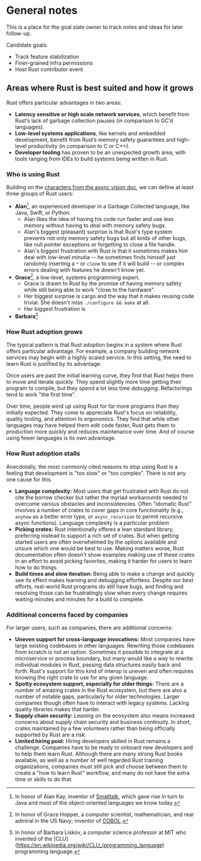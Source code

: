 # General notes

This is a place for the goal slate owner to track notes and ideas for later follow-up.

Candidate goals:

* Track feature stabilization
* Finer-grained infra permissions
* Host Rust contributor event

## Areas where Rust is best suited and how it grows

Rust offers particular advantages in two areas:

* **Latency sensitive or high scale network services**, which benefit from Rust’s lack of garbage collection pauses (in comparison to GC’d languages).
* **Low-level systems applications**, like kernels and embedded development, benefit from Rust’s memory safety guarantees and high-level productivity (in comparison to C or C++).
* **Developer tooling** has proven to be an unexpected growth area, with tools ranging from IDEs to build systems being written in Rust.

### Who is using Rust

Building on the [characters from the async vision doc](https://rust-lang.github.io/wg-async/vision/characters.html), we can define at least three groups of Rust users:

* **Alan**[^kay], an experienced developer in a Garbage Collected language, like Java, Swift, or Python.
    * Alan likes the idea of having his code run faster and use less memory without having to deal with memory safety bugs.
    * Alan's biggest (pleasant) surprise is that Rust's type system prevents not only memory safety bugs but all kinds of other bugs, like null pointer exceptions or forgetting to close a file handle.
    * Alan's biggest frustration with Rust is that it sometimes makes him deal with low-level minutia -- he sometimes finds himself just randomly inserting a `*` or `clone` to see if it will build -- or complex errors dealing with features he doesn't know yet.
* **Grace**[^hopper], a low-level, systems programming expert.
    * Grace is drawn to Rust by the promise of having memory safety while still being able to work "close to the hardware".
    * Her biggest surprise is cargo and the way that it makes reusing code trivial. She doesn't miss `./configure && make` at all.
    * Her biggest frustration is 
* **Barbara**[^liskov]

[^kay]: In honor of Alan Kay, inventor of [Smalltalk](https://en.wikipedia.org/wiki/Smalltalk), which gave rise in turn to Java and most of the object-oriented languages we know today.
[^hopper]: In honor of Grace Hopper, a computer scientist, mathematician, and rear admiral in the US Navy; inventor of [COBOL](https://en.wikipedia.org/wiki/Grace_Hopper).
[^liskov]: In honor of Barbara Liskov, a computer science professor at MIT who invented of the [CLU](https://en.wikipedia.org/wiki/CLU_(programming_language) programming language.

### How Rust adoption grows

The typical pattern is that Rust adoption begins in a system where Rust offers particular advantage. For example, a company building network services may begin with a highly scaled service. In this setting, the need to learn Rust is justified by its advantage. 

Once users are past the initial learning curve, they find that Rust helps them to move and iterate quickly. They spend slightly more time getting their program to compile, but they spend a lot less time *debugging*. Refactorings tend to work "the first time".

Over time, people wind up using Rust for far more programs than they initially expected. They come to appreciate Rust's focus on reliability, quality tooling, and attention to ergonomics. They find that while other languages may have helped them edit code faster, Rust gets them to *production* more quickly and reduces maintenance over time. And of course using fewer languages is its own advantage.

### How Rust adoption stalls

Anecdotally, the most commonly cited reasons to stop using Rust is a feeling that development is "too slow" or "too complex". There is not any one cause for this.

* **Language complexity:** Most users that get frustrated with Rust do not cite the borrow checker but rather the myriad workarounds needed to overcome various obstacles and inconsistencies. Often "idomatic Rust" involves a number of crates to cover gaps in core functionality (e.g., `anyhow` as a better error type, or `async_recursion` to permit recursive async functions). Language complexity is a particular problem
* **Picking crates:** Rust intentionally offeres a lean standard library, preferring instead to support a rich set of crates. But when getting started users are often overwhelmed by the options available and unsure which one would be best to use. Making matters worse, Rust documentation often doesn't show examples making use of these crates in an effort to avoid picking favorites, making it harder for users to learn how to do things.
* **Build times and slow iteration:** Being able to make a change and quickly see its effect makes learning and debugging effortless. Despite our best efforts, real-world Rust programs do still have bugs, and finding and resolving those can be frustratingly slow when every change requires waiting minutes and minutes for a build to complete.

### Additional concerns faced by companies

For larger users, such as companies, there are additional concerns:

* **Uneven support for cross-language invocations:** Most companies have large existing codebases in other languages. Rewriting those codebases from scratch is not an option. Sometimes it possible to integrate at a microservice or process boundary, but many would like a way to rewrite individual modules in Rust, passing data structures easily back and forth. Rust's support for this kind of interop is uneven and often requires knowing the right crate to use for any given language.
* **Spotty ecosystem support, especially for older things:** There are a number of amazing crates in the Rust ecosystem, but there are also a number of notable gaps, particularly for older technologies. Larger companies though often have to interact with legacy systems. Lacking quality libraries makes that harder.
* **Supply chain security:** Leaning on the ecosystem also means increased concerns about supply chain security and business continuity. In short, crates maintained by a few volunteers rather than being officially supported by Rust are a risk. 
* **Limited hiring pool:** Hiring developers skilled in Rust remains a challenge. Companies have to be ready to onboard new developers and to help them learn Rust. Although there are many strong Rust books available, as well as a number of well regarded Rust training organizations, companies must still pick and choose between them to create a "how to learn Rust" workflow, and many do not have the extra time or skills to do that.
